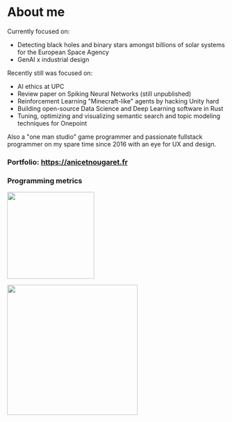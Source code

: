 # About me

Currently focused on:
- Detecting black holes and binary stars amongst billions of solar systems for the European Space Agency
- GenAI x industrial design

Recently still was focused on:
- AI ethics at UPC
- Review paper on Spiking Neural Networks (still unpublished)
- Reinforcement Learning "Minecraft-like" agents by hacking Unity hard
- Building open-source Data Science and Deep Learning software in Rust
- Tuning, optimizing and visualizing semantic search and topic modeling techniques for Onepoint

Also a "one man studio" game programmer and passionate fullstack programmer on my spare time since 2016 with an eye for UX and design.

### Portfolio: https://anicetnougaret.fr
  
### Programming metrics

<img
  height="200"
  src="https://cr-ss-service.azurewebsites.net/api/ScreenShot?widget=summary&username=anicetngrt&badges=3&show-avatar=false&style=--header-bg-color:%23000;--border-radius:10px"
/>

<img
  height="300"
  src="https://cr-skills-chart-widget.azurewebsites.net/api/api?username=anicetngrt&skills=JavaScript,TypeScript,Rust,Python,HTML,CSS,C%2B%2B,C,Java,Elixir,Svelte&width=640"
/>
